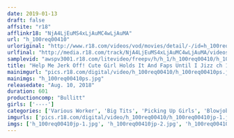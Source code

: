 ```yaml
---
date: 2019-01-13
draft: false
affsite: "r18"
afflinkr18: "NjA4LjEuMS4xLjAuMC4wLjAuMA"
url: "h_100req00410"
urloriginal: "http://www.r18.com/videos/vod/movies/detail/-/id=h_100req00410"
urlfinal: "http://media.r18.com/track/NjA4LjEuMS4xLjAuMC4wLjAuMA/videos/vod/movies/detail/-/id=h_100req00410"
samplevid: "awspv3001.r18.com/litevideo/freepv/h/h_1/h_100req00410/h_100req00410_dmb_w.mp4"
title: "Help Me Jerk Off! Cute Girl Holds It And Faps Until I Jizz ch 100 Girls 10 Hours SP"
mainimgurl: "pics.r18.com/digital/video/h_100req00410/h_100req00410ps.jpg"
mainimgs: "h_100req00410ps.jpg"
releasedate: "Aug. 10, 2018"
duration: 601
productioncomp: "Bullitt"
girls: ['----']
categories: ['Various Worker', 'Big Tits', 'Picking Up Girls', 'Blowjob', 'Handjob', 'Cum Swallowing', 'Over 4 Hours', 'Hi-Def']
imgurls: ['pics.r18.com/digital/video/h_100req00410/h_100req00410jp-1.jpg', 'pics.r18.com/digital/video/h_100req00410/h_100req00410jp-2.jpg', 'pics.r18.com/digital/video/h_100req00410/h_100req00410jp-3.jpg', 'pics.r18.com/digital/video/h_100req00410/h_100req00410jp-4.jpg', 'pics.r18.com/digital/video/h_100req00410/h_100req00410jp-5.jpg', 'pics.r18.com/digital/video/h_100req00410/h_100req00410jp-6.jpg', 'pics.r18.com/digital/video/h_100req00410/h_100req00410jp-7.jpg', 'pics.r18.com/digital/video/h_100req00410/h_100req00410jp-8.jpg', 'pics.r18.com/digital/video/h_100req00410/h_100req00410jp-9.jpg', 'pics.r18.com/digital/video/h_100req00410/h_100req00410jp-10.jpg', 'pics.r18.com/digital/video/h_100req00410/h_100req00410jp-11.jpg', 'pics.r18.com/digital/video/h_100req00410/h_100req00410jp-12.jpg', 'pics.r18.com/digital/video/h_100req00410/h_100req00410jp-13.jpg', 'pics.r18.com/digital/video/h_100req00410/h_100req00410jp-14.jpg', 'pics.r18.com/digital/video/h_100req00410/h_100req00410jp-15.jpg', 'pics.r18.com/digital/video/h_100req00410/h_100req00410jp-16.jpg', 'pics.r18.com/digital/video/h_100req00410/h_100req00410jp-17.jpg', 'pics.r18.com/digital/video/h_100req00410/h_100req00410jp-18.jpg', 'pics.r18.com/digital/video/h_100req00410/h_100req00410jp-19.jpg', 'pics.r18.com/digital/video/h_100req00410/h_100req00410jp-20.jpg']
imgs: ['h_100req00410jp-1.jpg', 'h_100req00410jp-2.jpg', 'h_100req00410jp-3.jpg', 'h_100req00410jp-4.jpg', 'h_100req00410jp-5.jpg', 'h_100req00410jp-6.jpg', 'h_100req00410jp-7.jpg', 'h_100req00410jp-8.jpg', 'h_100req00410jp-9.jpg', 'h_100req00410jp-10.jpg', 'h_100req00410jp-11.jpg', 'h_100req00410jp-12.jpg', 'h_100req00410jp-13.jpg', 'h_100req00410jp-14.jpg', 'h_100req00410jp-15.jpg', 'h_100req00410jp-16.jpg', 'h_100req00410jp-17.jpg', 'h_100req00410jp-18.jpg', 'h_100req00410jp-19.jpg', 'h_100req00410jp-20.jpg']
---
```

